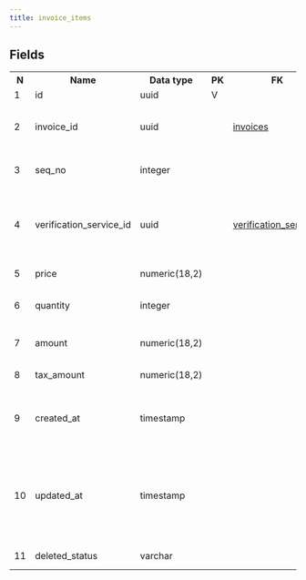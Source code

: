 ```yaml
---
title: invoice_items 
---
```


## Fields

<table style="width: 100%">
    <colgroup>
       <col span="1" style="width: 3%;"/>
       <col span="1" style="width: 12%;"/>
       <col span="1" style="width: 10%;"/>
       <col span="1" style="width: 3%;"/>
       <col span="1" style="width: 12%;"/>
       <col span="1" style="width: 60%;"/>
    </colgroup>
  <tr>
    <th>N</th>
    <th>Name</th>
    <th>Data type</th>
    <th>PK</th>
    <th>FK</th>
    <th>Description</th>
  </tr>
<tr><td>1</td><td>id</td><td>uuid</td><td>V</td><td></td><td>Autogenerated</td></tr>
<tr><td>2</td><td>invoice_id</td><td>uuid</td><td></td><td><a href="invoices.md">invoices</a></td><td>Date, when the order was created (generated)</td></tr>
<tr><td>3</td><td>seq_no</td><td>integer</td><td></td><td></td><td>Line number within one order</td></tr>
<tr><td>4</td><td>verification_service_id</td><td>uuid</td><td></td><td><a href="verification_services.md">verification_services</a></td><td>Product that is included in the invoice, e.g. Verification fee, Additional fee, Test fee</td></tr>
<tr><td>5</td><td>price</td><td>numeric(18,2)</td><td></td><td></td><td>price of the service</td></tr>
<tr><td>6</td><td>quantity</td><td>integer</td><td></td><td></td><td>quantity of services, default 1</td></tr>
<tr><td>7</td><td>amount</td><td>numeric(18,2)</td><td></td><td></td><td>Item amount in order currency (default USD)</td></tr>
<tr><td>8</td><td>tax_amount</td><td>numeric(18,2)</td><td></td><td></td><td>Tax (VAT) amount</td></tr>
<tr><td>9</td><td>created_at</td><td>timestamp</td><td></td><td></td><td>System field - date and time when the record was created</td></tr>
<tr><td>10</td><td>updated_at</td><td>timestamp</td><td></td><td></td><td>System field - date and time when the record was modified (or created when the record is new)</td></tr>
<tr><td>11</td><td>deleted_status</td><td>varchar</td><td></td><td></td><td>ACTIVE, DELETED</td></tr>

</table>